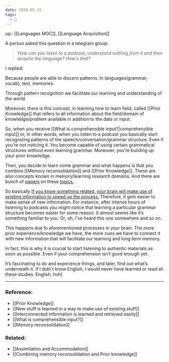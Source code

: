 ```yaml
---
date: 2024-05-15
tags:
  - 🌱
---
```

up:: [[Languages MOC]], [[Language Acquisition]]

A person asked this question in a telegram group:
>*How can you listen to a podcast, understand nothing from it and then acquire the language? How's that?*

I replied:

Because people are able to discern patterns. In languages(grammar, vocab), text, memories.  

Through pattern recognition we facilitate our learning and understanding of the world.

Moreover, there is this concept, in learning how to learn field, called [[Prior Knowledge]] that refers to all information about the field/domain of knowledge/problem available in addition to the data or input.

So, when you receive [[What is comprehensible input?|comprehensible input]] or, in other words, when you listen to a podcast you basically start recognizing patterns of the speech/conversation/grammar structure. Even if you’re not noticing it. You become capable of using certain grammatical structures without even learning grammar. Moreover, you’re building up your prior knowledge.

Then, you decide to learn some grammar and what happens is that you combine [[Memory reconsolidation]] and [[Prior Knowledge]]. These are also concepts known in memory/learning research domains. And there are bunch of [papers](https://doi.apa.org/doi/10.1037/0022-0663.80.1.16) on these [topics.](https://www.cell.com/current-biology/pdf/S0960-9822(13)00771-9.pdf) 

So basically [If you know something related, your brain will make use of existing information to speed up the process.](https://xqzmesir.ru/new-stuff-is-learned-in-a-way-to-make-use-of-existing-stuff) Therefore, it gets easier to make sense of new information. For instance, after intense hours of listening to podcasts you might notice that learning a particular grammar structure becomes easier for some reason. It almost seems like it’s something familiar to you. Or, oh, I’ve heard this one somewhere and so on.

This happens due to aforementioned processes in your brain. The more prior experience/knowledge we have, the more cues we have to connect it with new information that will facilitate our learning and long term memory.

In fact, this is why it is crucial to start listening to authentic materials as soon as possible. Even if your comprehension isn’t good enough yet.

It’s fascinating to do and experience things, and later, find out what’s underneath it. If I didn't know English, I would never have learned or read all these studies. English, huh)

---
### Reference:
- [[Prior Knowledge]]
- [[New stuff is learned in a way to make use of existing stuff]]
- [[Interconnected information is learned and retrieved easily]]
- [[What is comprehensible input?]]
- [[Memory reconsolidation]]

### Related:
- [[Assimilation and Accommodation]]
- [[Combining memory reconsolidation and Prior knowledge]]